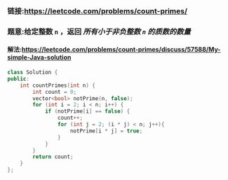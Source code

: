 ### 链接:https://leetcode.com/problems/count-primes/

### 题意:给定整数 `n` ，返回 *所有小于非负整数 `n` 的质数的数量* 

#### 解法:https://leetcode.com/problems/count-primes/discuss/57588/My-simple-Java-solution

```c++
class Solution {
public:
    int countPrimes(int n) {
        int count = 0;
        vector<bool> notPrime(n, false);
        for (int i = 2; i < n; i++) {
            if (notPrime[i] == false) {
                count++;
                for (int j = 2; (i * j) < n; j++){
                    notPrime[i * j] = true;
                }
            }
        }
        return count;
    }
};
```

